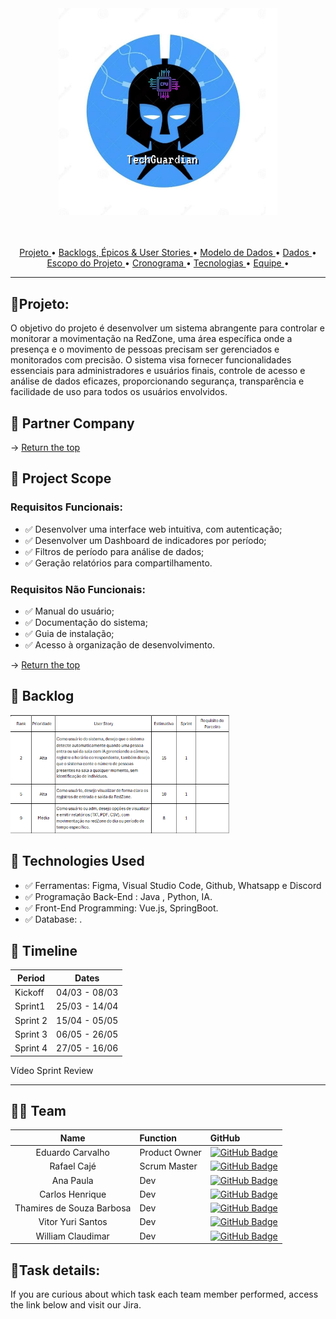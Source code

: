 
<span id="topo">
<div align="center">
<img src="/Documentos/techguardian.png" width="350px" />
</div>
<br>
<br>

<p align="center">
  <a href ="#who-are-we"> Projeto </a>  •
  <a href ="#team"> Backlogs, Épicos & User Stories </a>  •
  <a href ="#partner-company"> Modelo de Dados </a>  • 
  <a href ="#objective"> Dados </a>  • 
  <a href ="#project-scope"> Escopo do Projeto </a> •
  <a href ="#backlog"> Cronograma </a>  • 
  <a href ="#technologies"> Tecnologias </a>  •
  <a href ="#timeline"> Equipe </a>  •
</p>


 
  
<hr>

##  :space_invader:Projeto:
  O objetivo do projeto é desenvolver um sistema abrangente para controlar e monitorar a movimentação na RedZone, uma área específica onde a presença e o movimento de pessoas precisam ser gerenciados e monitorados com precisão. O sistema visa fornecer funcionalidades essenciais para administradores e usuários finais, controle de acesso e análise de dados eficazes, proporcionando segurança, transparência e facilidade de uso para todos os usuários envolvidos.



<span id="partner-company">

## :bookmark_tabs: Partner Company

<p align="left"> 


</p>


<span id="objective">
  
  


→ [Return the top](#returnthetop)

<span id="project-scope">

## :dart: Project Scope

### Requisitos Funcionais:
- ✅   Desenvolver uma interface web intuitiva, com autenticação;
- ✅   Desenvolver um Dashboard de indicadores por período;
- ✅   Filtros de período para análise de dados;
- ✅   Geração relatórios para compartilhamento.


### Requisitos Não Funcionais:
- ✅  Manual do usuário;
- ✅  Documentação do sistema;
- ✅  Guia de instalação;
- ✅  Acesso à organização de desenvolvimento.


→ [Return the top](#returnthetop)



## :dart: Backlog


<img src="/Documentos/backlog.png" width="350px" />



## :dart: Technologies Used 

- ✅  Ferramentas: Figma, Visual Studio Code, Github, Whatsapp e Discord
- ✅  Programação Back-End : Java , Python, IA.
- ✅  Front-End Programming:  Vue.js, SpringBoot.
- ✅  Database: .

## :dart: Timeline

 

|   Period     |     Dates       |
| ------------------------------ | ---- |
|  Kickoff     | 04/03 -  08/03  |
|  Sprint1     | 25/03 - 14/04   |
|  Sprint 2    | 15/04 - 05/05   |
|  Sprint 3    | 06/05 - 26/05   |
|  Sprint 4    | 27/05 - 16/06   |

Vídeo Sprint Review 


<hr>

<span id="team">

## 👨‍💻 Team


|    Name     | Function |      GitHub    |
|:-----------: |:------|:----------------------------|
| Eduardo Carvalho | Product Owner | [![GitHub Badge](https://img.shields.io/badge/GitHub-100000?style=for-the-badge&logo=github&logoColor=white)](https://github.com/EduardoPereiraCarvalho) |
| Rafael Cajé | Scrum Master | [![GitHub Badge](https://img.shields.io/badge/GitHub-100000?style=for-the-badge&logo=github&logoColor=white)](https://github.com/Rafael-Caje) |
| Ana Paula | Dev | [![GitHub Badge](https://img.shields.io/badge/GitHub-100000?style=for-the-badge&logo=github&logoColor=white)](https://github.com/AnaPaulaSOliveira) |
| Carlos Henrique | Dev | [![GitHub Badge](https://img.shields.io/badge/GitHub-100000?style=for-the-badge&logo=github&logoColor=white)](https://github.com/Carlos-Henrique39) |
| Thamires de Souza Barbosa | Dev | [![GitHub Badge](https://img.shields.io/badge/GitHub-100000?style=for-the-badge&logo=github&logoColor=white)](https://github.com/Thamires-S0uza) |
| Vitor Yuri Santos | Dev | [![GitHub Badge](https://img.shields.io/badge/GitHub-100000?style=for-the-badge&logo=github&logoColor=white)](https://github.com/Vitor-y) |
| William Claudimar | Dev | [![GitHub Badge](https://img.shields.io/badge/GitHub-100000?style=for-the-badge&logo=github&logoColor=white)](https://github.com/William2819) |



##  :space_invader:Task details:

If you are curious about which task each team member performed, access the link below and visit our Jira.

